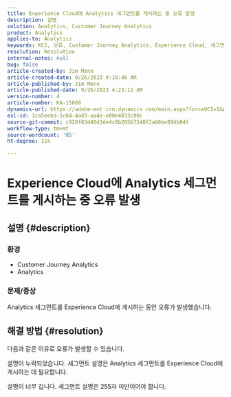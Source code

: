 ```yaml
---
title: Experience Cloud에 Analytics 세그먼트를 게시하는 중 오류 발생
description: 설명
solution: Analytics, Customer Journey Analytics
product: Analytics
applies-to: Analytics
keywords: KCS, 오류, Customer Journey Analytics, Experience Cloud, 세그먼트, 게시
resolution: Resolution
internal-notes: null
bug: false
article-created-by: Jim Menn
article-created-date: 9/26/2023 4:18:46 AM
article-published-by: Jim Menn
article-published-date: 9/26/2023 4:23:11 AM
version-number: 4
article-number: KA-15868
dynamics-url: https://adobe-ent.crm.dynamics.com/main.aspx?forceUCI=1&pagetype=entityrecord&etn=knowledgearticle&id=0cb090c6-235c-ee11-be6f-6045bd006268
exl-id: 1ca5eebd-1c64-4ad3-aa4e-e00e4833c08c
source-git-commit: c920f03d48d3de4c8b20567548f2a66be89db04f
workflow-type: tm+mt
source-wordcount: '85'
ht-degree: 11%

---
```


# Experience Cloud에 Analytics 세그먼트를 게시하는 중 오류 발생

## 설명 {#description}


### <b>환경</b>

- Customer Journey Analytics
- Analytics




### <b>문제/증상</b>

Analytics 세그먼트를 Experience Cloud에 게시하는 동안 오류가 발생했습니다.


## 해결 방법 {#resolution}


다음과 같은 이유로 오류가 발생할 수 있습니다.

설명이 누락되었습니다. 세그먼트 설명은 Analytics 세그먼트를 Experience Cloud에 게시하는 데 필요합니다.

설명이 너무 깁니다. 세그먼트 설명은 255자 미만이어야 합니다.
